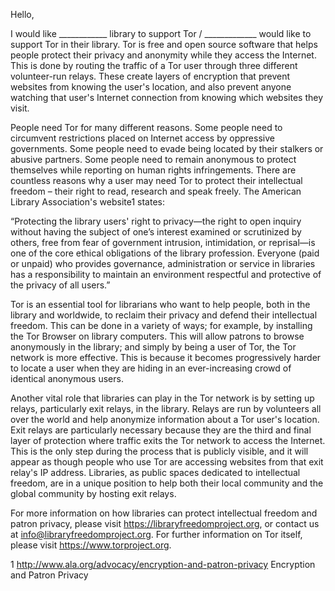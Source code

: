 Hello,

I would like ____________ library to support Tor / _____________ would like to support Tor in their library. Tor is free and open source software that helps people protect their privacy and anonymity while they access the Internet. This is done by routing the traffic of a Tor user through three different volunteer-run relays. These create layers of encryption that prevent websites from knowing the user's location, and also prevent anyone watching that user's Internet connection from knowing which websites they visit.

People need Tor for many different reasons. Some people need to circumvent restrictions placed on Internet access by oppressive governments. Some people need to evade being located by their stalkers or abusive partners. Some people need to remain anonymous to protect themselves while reporting on human rights infringements. There are countless reasons why a user may need Tor to protect their intellectual freedom – their right to read, research and speak freely. The American Library Association's website1 states:

“Protecting the library users' right to privacy—the right to open inquiry without having the subject of one’s interest examined or scrutinized by others, free from fear of government intrusion, intimidation, or reprisal—is one of the core ethical obligations of the library profession. Everyone (paid or unpaid) who provides governance, administration or service in libraries has a responsibility to maintain an environment respectful and protective of the privacy of all users.”

Tor is an essential tool for librarians who want to help people, both in the library and worldwide, to reclaim their privacy and defend their intellectual freedom. This can be done in a variety of ways; for example, by installing the Tor Browser on library computers. This will allow patrons to browse anonymously in the library; and simply by being a user of Tor, the Tor network is more effective. This is because it becomes progressively harder to locate a user when they are hiding in an ever-increasing crowd of identical anonymous users.

Another vital role that libraries can play in the Tor network is by setting up relays, particularly exit relays, in the library. Relays are run by volunteers all over the world and help anonymize information about a Tor user's location. Exit relays are particularly necessary because they are the third and final layer of protection where traffic exits the Tor network to access the Internet. This is the only step during the process that is publicly visible, and it will appear as though people who use Tor are accessing websites from that exit relay's IP address. Libraries, as public spaces dedicated to intellectual freedom, are in a unique position to help both their local community and the global community by hosting exit relays.

For more information on how libraries can protect intellectual freedom and patron privacy, please visit https://libraryfreedomproject.org, or contact us at info@libraryfreedomproject.org. For further information on Tor itself, please visit https://www.torproject.org.

1 http://www.ala.org/advocacy/encryption-and-patron-privacy Encryption and Patron Privacy
